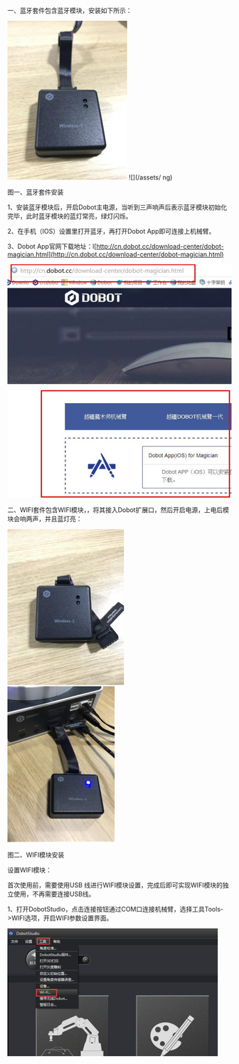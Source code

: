 一、蓝牙套件包含蓝牙模块，安装如下所示：

![](/assets/23)        ![](/assets/ ng)

图一、蓝牙套件安装

1、安装蓝牙模块后，开启Dobot主电源，当听到三声响声后表示蓝牙模块初始化完毕，此时蓝牙模块的蓝灯常亮，绿灯闪烁。

2、在手机（IOS）设置里打开蓝牙，再打开Dobot App即可连接上机械臂。

3、Dobot App官网下载地址：l[http://cn.dobot.cc/download-center/dobot-magician.html](http://cn.dobot.cc/download-center/dobot-magician.html)

![](/assets/360截图20170703183457142.jpg)

二、WIFI套件包含WIFI模块，，将其接入Dobot扩展口，然后开启电源，上电后模块会响两声，并且蓝灯亮：

![](/assets/import.png12)     ![](/assets/ng)

图二、WIFI模块安装

设置WIFI模块：

首次使用前，需要使用USB 线进行WIFI模块设置，完成后即可实现WIFI模块的独立使用，不再需要连接USB线。

1、打开DobotStudio，点击连接按钮通过COM口连接机械臂，选择工具Tools-&gt;WIFI选项，开启WIFI参数设置界面。

![](/assets/i0)

